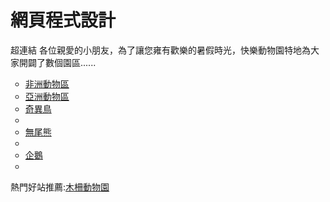# 網頁程式設計
超連結
各位親愛的小朋友，為了讓您雍有歡樂的暑假時光，快樂動物園特地為大家開闢了數個園區......
<ul type="circle">
  <li><a href="africa.html">非洲動物區</a></li>
  <li><a href="asia.html">亞洲動物區</a></li>
  <li><a href="Hot\kiwi.html">奇異鳥</a><li>
  <li><a href="Hot\koala.html">無尾熊</a><li>
  <li><a href="Hot\penguin.html">企鵝</a><li></ul>
熱門好站推薦:<a href="http://www.zoo.gov.tw/">木柵動物園</a>
